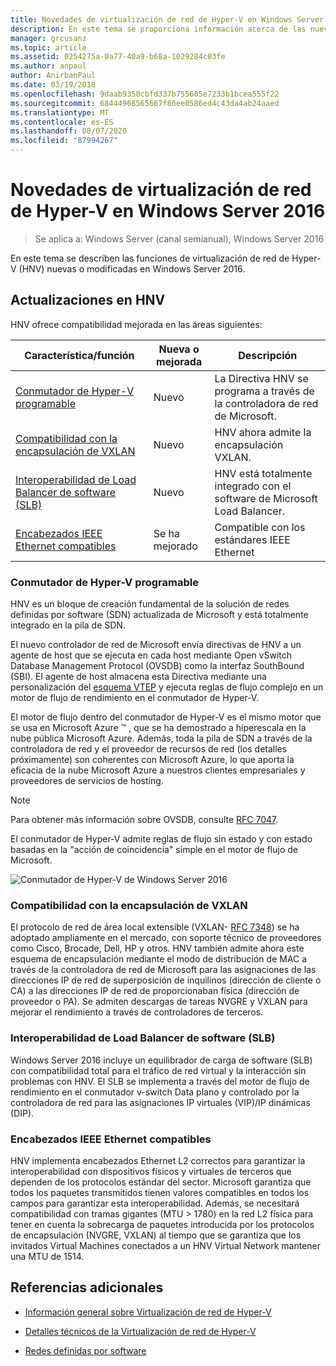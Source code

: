 ```yaml
---
title: Novedades de virtualización de red de Hyper-V en Windows Server 2016
description: En este tema se proporciona información acerca de las nuevas características de virtualización de red de Hyper-V en Windows Server 2016
manager: grcusanz
ms.topic: article
ms.assetid: 0254275a-0a77-40a9-b68a-1029284c03fe
ms.author: anpaul
author: AnirbanPaul
ms.date: 03/19/2018
ms.openlocfilehash: 9daab9358cbfd337b755605e7233b1bcea555f22
ms.sourcegitcommit: 68444968565667f86ee0586ed4c43da4ab24aaed
ms.translationtype: MT
ms.contentlocale: es-ES
ms.lasthandoff: 08/07/2020
ms.locfileid: "87994267"
---
```

# <a name="whats-new-in-hyper-v-network-virtualization-in-windows-server-2016"></a>Novedades de virtualización de red de Hyper-V en Windows Server 2016

>Se aplica a: Windows Server (canal semianual), Windows Server 2016

En este tema se describen las funciones de virtualización de red de Hyper-V (HNV) nuevas o modificadas en Windows Server 2016.

## <a name="updates-in-hnv"></a><a name="BKMK_IPAM2012R2"></a>Actualizaciones en HNV
HNV ofrece compatibilidad mejorada en las áreas siguientes:

|Característica/función|Nueva o mejorada|Descripción|
|--------------------------|-------------------|---------------|
|[Conmutador de Hyper-V programable](../../../sdn/technologies/hyper-v-network-virtualization/../../../sdn/technologies/hyper-v-network-virtualization/../../../sdn/technologies/hyper-v-network-virtualization/../../../sdn/technologies/hyper-v-network-virtualization/whats-new-hyperv-network-virtualization-windows-server.md#SDN)|Nuevo|La Directiva HNV se programa a través de la controladora de red de Microsoft.|
|[Compatibilidad con la encapsulación de VXLAN](../../../sdn/technologies/hyper-v-network-virtualization/../../../sdn/technologies/hyper-v-network-virtualization/../../../sdn/technologies/hyper-v-network-virtualization/../../../sdn/technologies/hyper-v-network-virtualization/whats-new-hyperv-network-virtualization-windows-server.md#VXLAN)|Nuevo|HNV ahora admite la encapsulación VXLAN.|
|[Interoperabilidad de Load Balancer de software (SLB)](../../../sdn/technologies/hyper-v-network-virtualization/../../../sdn/technologies/hyper-v-network-virtualization/../../../sdn/technologies/hyper-v-network-virtualization/../../../sdn/technologies/hyper-v-network-virtualization/whats-new-hyperv-network-virtualization-windows-server.md#SLB)|Nuevo|HNV está totalmente integrado con el software de Microsoft Load Balancer.|
|[Encabezados IEEE Ethernet compatibles](../../../sdn/technologies/hyper-v-network-virtualization/../../../sdn/technologies/hyper-v-network-virtualization/../../../sdn/technologies/hyper-v-network-virtualization/../../../sdn/technologies/hyper-v-network-virtualization/whats-new-hyperv-network-virtualization-windows-server.md#L2)|Se ha mejorado|Compatible con los estándares IEEE Ethernet|

### <a name="programmable-hyper-v-switch"></a><a name="SDN"></a>Conmutador de Hyper-V programable
HNV es un bloque de creación fundamental de la solución de redes definidas por software (SDN) actualizada de Microsoft y está totalmente integrado en la pila de SDN.

El nuevo controlador de red de Microsoft envía directivas de HNV a un agente de host que se ejecuta en cada host mediante Open vSwitch Database Management Protocol (OVSDB) como la interfaz SouthBound (SBI). El agente de host almacena esta Directiva mediante una personalización del [esquema VTEP](https://github.com/openvswitch/ovs/blob/master/vtep/vtep.ovsschema) y ejecuta reglas de flujo complejo en un motor de flujo de rendimiento en el conmutador de Hyper-V.

El motor de flujo dentro del conmutador de Hyper-V es el mismo motor que se usa en Microsoft Azure &trade; , que se ha demostrado a hiperescala en la nube pública Microsoft Azure. Además, toda la pila de SDN a través de la controladora de red y el proveedor de recursos de red (los detalles próximamente) son coherentes con Microsoft Azure, lo que aporta la eficacia de la nube Microsoft Azure a nuestros clientes empresariales y proveedores de servicios de hosting.

> [!NOTE]
> Para obtener más información sobre OVSDB, consulte [RFC 7047](https://www.rfc-editor.org/info/rfc7047).

El conmutador de Hyper-V admite reglas de flujo sin estado y con estado basadas en la "acción de coincidencia" simple en el motor de flujo de Microsoft.

![Conmutador de Hyper-V de Windows Server 2016](../../../media/what-s-new-in-hyper-v-network-virtualization-in-windows-server/HNVOverview.png)

### <a name="vxlan-encapsulation-support"></a><a name="VXLAN"></a>Compatibilidad con la encapsulación de VXLAN
El protocolo de red de área local extensible (VXLAN- [RFC 7348](https://www.rfc-editor.org/info/rfc7348)) se ha adoptado ampliamente en el mercado, con soporte técnico de proveedores como Cisco, Brocade, Dell, HP y otros. HNV también admite ahora este esquema de encapsulación mediante el modo de distribución de MAC a través de la controladora de red de Microsoft para las asignaciones de las direcciones IP de red de superposición de inquilinos (dirección de cliente o CA) a las direcciones IP de red de proporcionaban física (dirección de proveedor o PA). Se admiten descargas de tareas NVGRE y VXLAN para mejorar el rendimiento a través de controladores de terceros.

### <a name="software-load-balancer-slb-interoperability"></a><a name="SLB"></a>Interoperabilidad de Load Balancer de software (SLB)
Windows Server 2016 incluye un equilibrador de carga de software (SLB) con compatibilidad total para el tráfico de red virtual y la interacción sin problemas con HNV. El SLB se implementa a través del motor de flujo de rendimiento en el conmutador v-switch Data plano y controlado por la controladora de red para las asignaciones IP virtuales (VIP)/IP dinámicas (DIP).

### <a name="compliant-ieee-ethernet-headers"></a><a name="L2"></a>Encabezados IEEE Ethernet compatibles
HNV implementa encabezados Ethernet L2 correctos para garantizar la interoperabilidad con dispositivos físicos y virtuales de terceros que dependen de los protocolos estándar del sector. Microsoft garantiza que todos los paquetes transmitidos tienen valores compatibles en todos los campos para garantizar esta interoperabilidad. Además, se necesitará compatibilidad con tramas gigantes (MTU > 1780) en la red L2 física para tener en cuenta la sobrecarga de paquetes introducida por los protocolos de encapsulación (NVGRE, VXLAN) al tiempo que se garantiza que los invitados Virtual Machines conectados a un HNV Virtual Network mantener una MTU de 1514.

## <a name="additional-references"></a>Referencias adicionales

-   [Información general sobre Virtualización de red de Hyper-V](hyperv-network-virtualization-overview-windows-server.md)

-   [Detalles técnicos de la Virtualización de red de Hyper-V](hyperv-network-virtualization-technical-details-windows-server.md)

-   [Redes definidas por software](../../software-defined-networking.md)